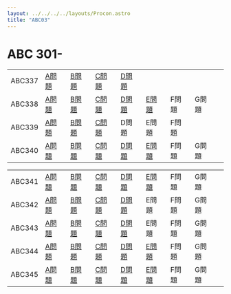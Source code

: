 ```yaml
---
layout: ../../../../layouts/Procon.astro
title: "ABC03"
---
```

# ABC 301-

||||||||||
|---|---|---|---|---|---|---|---|---|
|ABC337|[A問題](ABC03/ABC337/a)|[B問題](ABC03/ABC337/b)|[C問題](ABC03/ABC337/c)|[D問題](ABC03/ABC337/d)|
|ABC338|[A問題](ABC03/ABC338/a)|[B問題](ABC03/ABC338/b)|[C問題](ABC03/ABC338/c)|[D問題](ABC03/ABC338/d)|[E問題](ABC03/ABC338/e)|F問題|G問題|
|ABC339|[A問題](ABC03/ABC339/a)|[B問題](ABC03/ABC339/b)|[C問題](ABC03/ABC339/c)|D問題|E問題|F問題|
|ABC340|[A問題](ABC03/ABC340/a)|[B問題](ABC03/ABC340/b)|[C問題](ABC03/ABC340/c)|[D問題](ABC03/ABC340/d)|[E問題](ABC03/ABC340/e)|F問題|G問題|

||||||||||
|---|---|---|---|---|---|---|---|---|
|ABC341|[A問題](ABC03/ABC341/a)|[B問題](ABC03/ABC341/b)|[C問題](ABC03/ABC341/c)|[D問題](ABC03/ABC341/d)|[E問題](ABC03/ABC341/e)|F問題|G問題|
|ABC342|[A問題](ABC03/ABC342/a)|[B問題](ABC03/ABC342/b)|[C問題](ABC03/ABC342/c)|[D問題](ABC03/ABC342/d)|E問題|F問題|G問題|
|ABC343|[A問題](ABC03/ABC343/a)|[B問題](ABC03/ABC343/b)|[C問題](ABC03/ABC343/c)|[D問題](ABC03/ABC343/d)|E問題|F問題|G問題|
|ABC344|[A問題](ABC03/ABC344/a)|[B問題](ABC03/ABC344/b)|[C問題](ABC03/ABC344/c)|[D問題](ABC03/ABC344/d)|[E問題](ABC03/ABC344/e)|F問題|G問題|
|ABC345|[A問題](ABC03/ABC345/a)|[B問題](ABC03/ABC345/b)|[C問題](ABC03/ABC345/c)|[D問題](ABC03/ABC345/d)|[E問題](ABC03/ABC345/e)|F問題|G問題|
